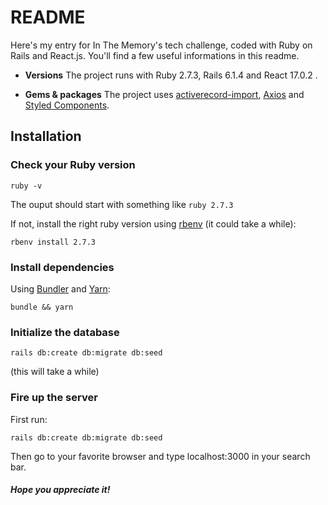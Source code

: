 # README

Here\'s my entry for In The Memory\'s tech challenge, coded with Ruby on Rails and React.js.
You\'ll find a few useful informations in this readme.


* **Versions**
The project runs with Ruby 2.7.3, Rails 6.1.4 and React 17.0.2 .

* **Gems & packages**
The project uses [activerecord-import](https://github.com/zdennis/activerecord-import), [Axios](https://github.com/axios/axios) and [Styled Components](https://styled-components.com/).

## Installation

### Check your Ruby version

```shell
ruby -v
```

The ouput should start with something like `ruby 2.7.3`

If not, install the right ruby version using [rbenv](https://github.com/rbenv/rbenv) (it could take a while):

```shell
rbenv install 2.7.3
```

### Install dependencies

Using [Bundler](https://github.com/bundler/bundler) and [Yarn](https://github.com/yarnpkg/yarn):

```shell
bundle && yarn
```

### Initialize the database

```shell
rails db:create db:migrate db:seed
```
(this will take a while)

### Fire up the server
First run:

```shell
rails db:create db:migrate db:seed
```
Then go to your favorite browser and type localhost:3000 in your search bar.

##### Hope you appreciate it!